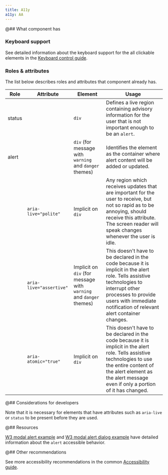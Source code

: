 ```yaml
---
title: A11y
a11y: AA
---
```


@## What component has

### Keyboard support

See detailed information about the keyboard support for the all clickable elements in the [Keyboard control guide](/core-principles/a11y/a11y-keyboard/).

### Roles & attributes

The list below describes roles and attributes that component already has.

| Role   | Attribute               | Element                                                            | Usage                                                                                                                                                                                                                               |
| ------ | ----------------------- | ------------------------------------------------------------------ | ----------------------------------------------------------------------------------------------------------------------------------------------------------------------------------------------------------------------------------- |
| status |                         | `div`                                                              | Defines a live region containing advisory information for the user that is not important enough to be an `alert`.                                                                                                                   |
| alert  |                         | `div` (for message with `warning` and `danger` themes)             | Identifies the element as the container where alert content will be added or updated.                                                                                                                                               |
|        | `aria-live="polite"`    | Implicit on `div`                                                  | Any region which receives updates that are important for the user to receive, but not so rapid as to be annoying, should receive this attribute. The screen reader will speak changes whenever the user is idle.                    |
|        | `aria-live="assertive"` | Implicit on `div` (for message with `warning` and `danger` themes) | This doesn't have to be declared in the code because it is implicit in the alert role. Tells assistive technologies to interrupt other processes to provide users with immediate notification of relevant alert container changes. |
|        | `aria-atomic="true"`    | Implicit on `div`                                                  | This doesn't have to be declared in the code because it is implicit in the alert role. Tells assistive technologies to use the entire content of the alert element as the alert message even if only a portion of it has changed.  |

@## Considerations for developers

Note that it is necessary for elements that have attributes such as `aria-live` or `status` to be present before they are used.

@## Resources

[W3 modal alert example](https://www.w3.org/TR/wai-aria-practices-1.1/examples/alert/alert.html) and [W3 modal alert dialog example](https://www.w3.org/TR/wai-aria-practices-1.1/examples/dialog-modal/alertdialog.html) have detailed information about the `alert` accessible behavior.

@## Other recommendations

See more accessibility recommendations in the common [Accessibility guide](/core-principles/a11y/).
